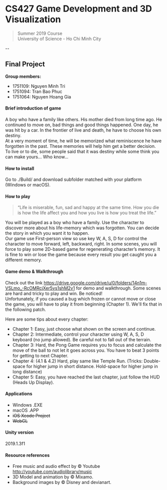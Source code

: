 # CS427 Game Development and 3D Visualization
> Summer 2019 Course <br/>
> University of Science - Ho Chi Minh City <br/>

--
## Final Project

**Group members:** 
- 1751109: Nguyen Minh Tri
- 1751094: Tran Bao Phuc
- 1751064: Nguyen Hoang Gia

#### Brief introduction of game
 A boy who have a family like others. His mother died from long time
ago. He continued to move on, bad things and good things happened. One day,
he was hit by a car. In the frontier of live and death, he have to choose his own
destiny. <br/>
At a very moment of time, he will be memorized what reminiscence he have
forgotten in the past. These memories will help him get a better decision. <br/>
To live or to die, some people said that it was destiny while some think you can
make yours… Who know...

#### How to install
Go to ./Build/ and download subfolder matched with your platform (Windows or macOS).

#### How to play
> “Life is miserable, fun, sad and happy at the same time. How you die is
how the life affect you and how you live is how you treat the life.” <br/>

You will be played as a boy who have a family. Use the character to
discover more about his life-memory which was forgotten. You can decide the
story in which you want it to happen. <br/>
Our game use First-person view so use key W, A, S, D for control the
character to move forward, left, backward, right. In some scenes, you will force to
play some 2D-based game for regenerating character’s memory. It is fine to win
or lose the game because every result you get caught you a different memory.

#### Game demo & Walkthrough

Check out the link https://drive.google.com/drive/u/0/folders/14n1m-VSLmo_-RcOMRcjXer5vs1shM2v1 for demo and walkthrough.
Some scenes are hard and tricky to play and win. Be noticed! <br/>
Unfortunately, if you caused a bug which frozen or cannot move or close the game, you will have to play it from beginning (Chapter 1). We'll fix that in the following patch.

Here are some tips about every chapter:
- Chapter 1: Easy, just choose what shown on the screen and continue.
- Chapter 2: Intermediate, control your character using W, A, S, D keyboard (no jump allowed). Be careful not to fall out of the terrain.
- Chapter 3: Hard, the Pong Game requires you to focus and calculate the move of the ball to not let it goes across you. You have to beat 3 points for getting to next Chapter.
- Chapter 4: (4.1 & 4.2) Hard, play same like Temple Run. (Tricks: Double-space for higher jump in short distance. Hold-space for higher jump in long distance)
- Chapter 5: Easy, you have reached the last chapter, just follow the HUD (Heads Up Display).

  
#### Applications
- Windows .EXE
- macOS .APP
- ~~iOS Xcode Project~~
- ~~WebGL~~

#### Unity version
  2019.1.3f1

#### Resource references
 - Free music and audio effect by © Youtube http://youtube.com/audiolibrary/music
 - 3D Model and animation by © Mixamo.
 - Background images by © Disney and devianart.

